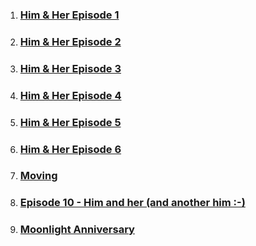 

1. ### [Him & Her Episode 1](her_1.md)
2. ### [Him & Her Episode 2](doll_him.md)
3. ### [Him & Her Episode 3](proposal_her.md)
4. ### [Him & Her Episode 4](her_4.md)
5. ### [Him & Her Episode 5](trek_him.md)
6. ### [Him & Her Episode 6](hug_him.md)


7. ### [Moving](moving_him.md)
8. ### [Episode 10 - Him and her (and another him :-)](another_him.md)

9. ### [Moonlight Anniversary](moonlight.md)

